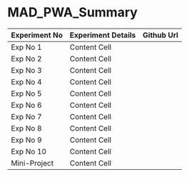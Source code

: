 # MAD_PWA_Summary

| Experiment No | Experiment Details |   Github Url  |  
| ------------- | ------------- | ------------- |
|   Exp No 1    | Content Cell  |               |
|   Exp No 2    | Content Cell  |               |
|   Exp No 3    | Content Cell  |               |
|   Exp No 4    | Content Cell  |               |
|   Exp No 5    | Content Cell  |               |
|   Exp No 6    | Content Cell  |               |
|   Exp No 7    | Content Cell  |               |
|   Exp No 8    | Content Cell  |               |
|   Exp No 9    | Content Cell  |               |
|   Exp No 10   | Content Cell  |               |
|  Mini-Project | Content Cell  |               |
